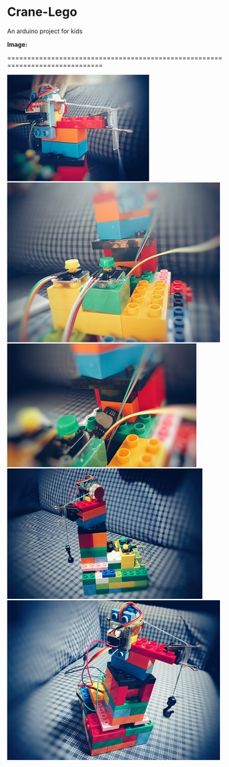 # Crane-Lego

An arduino project for kids


**Image:**

==============================================================================

![image](https://github.com/Kang-Jack/Crane-Lego/blob/master/images/1.jpg)
![image](https://github.com/Kang-Jack/Crane-Lego/blob/master/images/2.jpg)
![image](https://github.com/Kang-Jack/Crane-Lego/blob/master/images/3.jpg)
![image](https://github.com/Kang-Jack/Crane-Lego/blob/master/images/4.jpg)
![image](https://github.com/Kang-Jack/Crane-Lego/blob/master/images/5.jpg)
